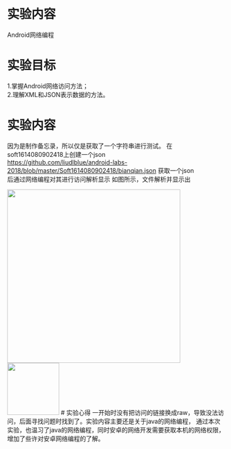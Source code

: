 # 实验内容
Android网络编程
# 实验目标
1.掌握Android网络访问方法；  
2.理解XML和JSON表示数据的方法。
# 实验内容  
因为是制作备忘录，所以仅是获取了一个字符串进行测试。 
在soft1614080902418上创建一个json  
https://github.com/liudlblue/android-labs-2018/blob/master/Soft1614080902418/bianqian.json
获取一个json  
后通过网络编程对其进行访问解析显示
如图所示，文件解析并显示出  

<img src="https://github.com/liudlblue/android-labs-2018/blob/master/Soft1614080902418/实验6-1.png" width="400px"/>    

<img src="https://github.com/liudlblue/android-labs-2018/blob/master/Soft1614080902418/实验6-2.png" width="120px"/>  
# 实验心得  
一开始时没有把访问的链接换成raw，导致没法访问，后面寻找问题时找到了。实验内容主要还是关于java的网络编程，  
通过本次实验，也温习了java的网络编程，同时安卓的网络开发需要获取本机的网络权限，增加了些许对安卓网络编程的了解。
